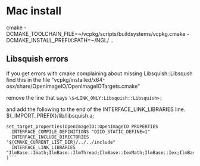 # Mac install




cmake -DCMAKE_TOOLCHAIN_FILE=~/vcpkg/scripts/buildsystems/vcpkg.cmake -DCMAKE_INSTALL_PREFIX:PATH=~/NGL/  ..



## Libsquish errors

If you get errors with cmake complaining about missing Libsquish::Libsqush find this in the file "vcpkg/installed/x64-osx/share/OpenImageIO/OpenImageIOTargets.cmake"

remove the line that says
```\$<LINK_ONLY:Libsquish::Libsquish>;```

and add the following to the end of the INTERFACE_LINK_LIBRARIES line.
${_IMPORT_PREFIX}/lib/libsquish.a;

```
set_target_properties(OpenImageIO::OpenImageIO PROPERTIES
  INTERFACE_COMPILE_DEFINITIONS "OIIO_STATIC_DEFINE=1"
  INTERFACE_INCLUDE_DIRECTORIES "${CMAKE_CURRENT_LIST_DIR}/../../include"
  INTERFACE_LINK_LIBRARIES "IlmBase::Imath;IlmBase::IlmThread;IlmBase::IexMath;IlmBase::Iex;IlmBase::Half;OpenEXR::IlmImfUtil;OpenEXR::IlmImf;\$<LINK_ONLY:OpenEXR::IlmImfUtil>;\$<LINK_ONLY:OpenEXR::IlmImf>;\$<\$<NOT:\$<CONFIG:DEBUG>>:${_IMPORT_PREFIX}/lib/libpng.a>;\$<\$<CONFIG:DEBUG>:${_IMPORT_PREFIX}/debug/lib/libpng16d.a>;${_IMPORT_PREFIX}/lib/libz.a;${_IMPORT_PREFIX}/lib/libz.a;${_IMPORT_PREFIX}/lib/libjpeg.a;\$<LINK_ONLY:OpenEXR::IlmImfUtil>;\$<LINK_ONLY:OpenEXR::IlmImf>;\$<\$<NOT:\$<CONFIG:DEBUG>>:${_IMPORT_PREFIX}/lib/libpng.a>;\$<\$<CONFIG:DEBUG>:${_IMPORT_PREFIX}/debug/lib/libpng16d.a>;${_IMPORT_PREFIX}/lib/libz.a;${_IMPORT_PREFIX}/lib/libz.a;${_IMPORT_PREFIX}/lib/libjpeg.a;\$<\$<NOT:\$<CONFIG:DEBUG>>:${_IMPORT_PREFIX}/lib/libtiff.a>;\$<\$<CONFIG:DEBUG>:${_IMPORT_PREFIX}/debug/lib/libtiffd.a>;\$<\$<NOT:\$<CONFIG:DEBUG>>:${_IMPORT_PREFIX}/lib/liblzma.a>;\$<\$<CONFIG:DEBUG>:${_IMPORT_PREFIX}/debug/lib/liblzmad.a>;${_IMPORT_PREFIX}/lib/libjpeg.a;${_IMPORT_PREFIX}/lib/libz.a;\$<LINK_ONLY:m>;${_IMPORT_PREFIX}/lib/libjpeg.a;${_IMPORT_PREFIX}/lib/libz.a;${_IMPORT_PREFIX}/lib/libz.a;\$<LINK_ONLY:\$<\$<BOOL:FALSE>:OpenColorIO::OpenColorIO>>;/Applications/Xcode.app/Contents/Developer/Platforms/MacOSX.platform/Developer/SDKs/MacOSX10.15.sdk/usr/lib/libbz2.tbd;${_IMPORT_PREFIX}/lib/libz.a;${_IMPORT_PREFIX}/lib/libboost_filesystem.a;${_IMPORT_PREFIX}/lib/libboost_system.a;${_IMPORT_PREFIX}/lib/libboost_thread.a;${_IMPORT_PREFIX}/lib/libboost_chrono.a;${_IMPORT_PREFIX}/lib/libboost_date_time.a;${_IMPORT_PREFIX}/lib/libboost_atomic.a;${_IMPORT_PREFIX}/lib/libsquish.a"
)```